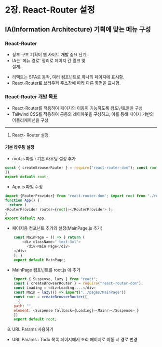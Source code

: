 # 2장. React-Router 설정

## IA(Information Architecture) 기획에 맞는 메뉴 구성

### React-Router
 - 정부 구조 기획이 웹 사이트 개발 중요 단계.
 - IA는 '메뉴 경로' 정리로 페이지 간 링크 및 <form> 설계.
 - 리액트는 SPA로 동작, 여러 컴포넌트로 하나의 페이지에 표시함.
 - React-Router로 브라우저 주소창에 따라 다른 화면을 표시함.
 
 ### React-Router 개발 목표
 - React-Router를 적용하여 페이지의 이동이 가능하도록 컴포넌트들을 구성
 - Tailwind CSS를 적용하여 공통의 레이아웃을 구성하고, 이를 통해 페이지 기반의 어플리케이션을 구성
 
 
 ----------------------------------------
 
 1.  React- Router 설정
 
 ####  기본 라우팅 설정
 
  - root.js 파일 : 기본 라우팅 설정 추가
  
  ``` Javascript
  const { createBrowserRouter } = require("react-router-dom"); const root = createBrowserRouter([
  ])
  export default root;
```


  - App.js 파일 수정
  
   ``` Javascript
   import {RouterProvider} from "react-router-dom"; import root from "./router/root";
   function App() {
     return (
   <RouterProvider router={root}></RouterProvider> );
   }
   export default App;
```

- 페이지용 컴포넌트 추가와 설정(MainPage.js 추가)

``` Javascript
    const MainPage = () => { return (
        <div className=" text-3xl">
          <div>Main Page</div>
    </div>
    ); }
    export default MainPage;
```

- MainPage 컴포넌트를 root.js 에 추가

``` Javascript
    import { Suspense, lazy } from "react";
    const { createBrowserRouter } = require("react-router-dom");
    const Loading = <div>Loading....</div>
    const Main = lazy(() => import("../pages/MainPage"))
    const root = createBrowserRouter([
      {
    path: "",
    element: <Suspense fallback={Loading}><Main/></Suspense> }
    ])
    export default root;
```



8.  URL Params 사용하기

- URL Params : Todo 목록 페이지에서 조회 페이지로 이동 시 경로 변경



 
 
